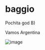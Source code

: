 # baggio
Pochita god B)

Vamos Argentina

![image](https://user-images.githubusercontent.com/106669378/205454251-dae95687-66b2-4ce7-99e6-ad2b1db3912d.png)
